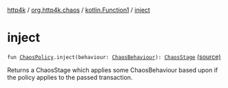[http4k](../../index.md) / [org.http4k.chaos](../index.md) / [kotlin.Function1](index.md) / [inject](./inject.md)

# inject

`fun `[`ChaosPolicy`](../-chaos-policy.md)`.inject(behaviour: `[`ChaosBehaviour`](../-chaos-behaviour.md)`): `[`ChaosStage`](../-chaos-stage.md) [(source)](https://github.com/http4k/http4k/blob/master/http4k-testing-chaos/src/main/kotlin/org/http4k/chaos/ChaosPolicies.kt#L17)

Returns a ChaosStage which applies some ChaosBehaviour based upon if the policy applies to the
passed transaction.

